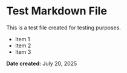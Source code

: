 # Test Markdown File

This is a test file created for testing purposes.

- Item 1
- Item 2
- Item 3

**Date created:** July 20, 2025
